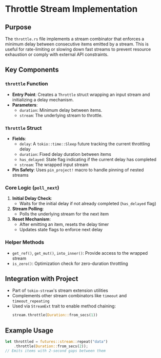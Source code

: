 # Throttle Stream Implementation

## Purpose
The `throttle.rs` file implements a stream combinator that enforces a minimum delay between consecutive items emitted by a stream. This is useful for rate-limiting or slowing down fast streams to prevent resource exhaustion or comply with external API constraints.

## Key Components

### `throttle` Function
- **Entry Point**: Creates a `Throttle` struct wrapping an input stream and initializing a delay mechanism.
- **Parameters**: 
  - `duration`: Minimum delay between items.
  - `stream`: The underlying stream to throttle.

### `Throttle` Struct
- **Fields**:
  - `delay`: A `tokio::time::Sleep` future tracking the current throttling delay
  - `duration`: Fixed delay duration between items
  - `has_delayed`: State flag indicating if the current delay has completed
  - `stream`: The wrapped input stream
- **Pin Safety**: Uses `pin_project!` macro to handle pinning of nested streams

### Core Logic (`poll_next`)
1. **Initial Delay Check**: 
   - Waits for the initial delay if not already completed (`has_delayed` flag)
2. **Stream Polling**:
   - Polls the underlying stream for the next item
3. **Reset Mechanism**:
   - After emitting an item, resets the delay timer
   - Updates state flags to enforce next delay

### Helper Methods
- `get_ref()`, `get_mut()`, `into_inner()`: Provide access to the wrapped stream
- `is_zero()`: Optimization check for zero-duration throttling

## Integration with Project
- Part of `tokio-stream`'s stream extension utilities
- Complements other stream combinators like `timeout` and `timeout_repeating`
- Used via `StreamExt` trait to enable method chaining:
  ```rust
  stream.throttle(Duration::from_secs(1))
  ```

## Example Usage
```rust
let throttled = futures::stream::repeat("data")
    .throttle(Duration::from_secs(2));
// Emits items with 2-second gaps between them
```
